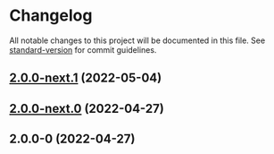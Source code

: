 # Changelog

All notable changes to this project will be documented in this file. See [standard-version](https://github.com/conventional-changelog/standard-version) for commit guidelines.

## [2.0.0-next.1](https://github.com/AronssonFredrik/property-sort/compare/v2.0.0-next.0...v2.0.0-next.1) (2022-05-04)

## [2.0.0-next.0](https://github.com/AronssonFredrik/property-sort/compare/v2.0.0-0...v2.0.0-next.0) (2022-04-27)

## 2.0.0-0 (2022-04-27)
